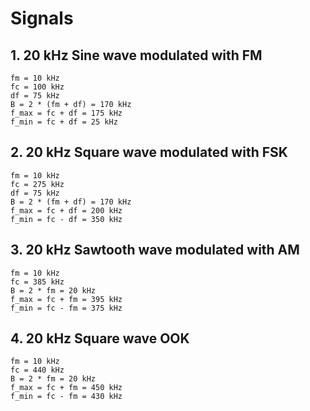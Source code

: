 # Signals

## 1. 20 kHz Sine wave modulated with FM
```
fm = 10 kHz
fc = 100 kHz
df = 75 kHz
B = 2 * (fm + df) = 170 kHz
f_max = fc + df = 175 kHz
f_min = fc + df = 25 kHz
```

## 2. 20 kHz Square wave modulated with FSK
```
fm = 10 kHz
fc = 275 kHz
df = 75 kHz
B = 2 * (fm + df) = 170 kHz
f_max = fc + df = 200 kHz
f_min = fc - df = 350 kHz
```

## 3. 20 kHz Sawtooth wave modulated with AM
```
fm = 10 kHz
fc = 385 kHz
B = 2 * fm = 20 kHz
f_max = fc + fm = 395 kHz
f_min = fc - fm = 375 kHz
```

## 4. 20 kHz Square wave OOK
```
fm = 10 kHz
fc = 440 kHz
B = 2 * fm = 20 kHz
f_max = fc + fm = 450 kHz
f_min = fc - fm = 430 kHz
```
